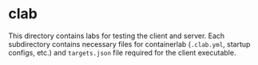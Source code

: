 # clab
This directory contains labs for testing the client and server. Each subdirectory contains necessary files for containerlab (`.clab.yml`, startup configs, etc.) and `targets.json` file required for the client executable.
